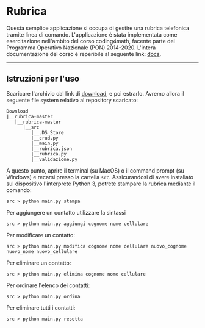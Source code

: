 # Rubrica

Questa semplice applicazione si occupa di gestire una rubrica telefonica tramite linea di comando.
L'applicazione è stata implementata come esercitazione nell'ambito del corso coding4math, facente parte del Programma Operativo Nazionale (PON) 2014-2020. L'intera documentazione del corso è reperibile al seguente link: [docs].

---
## Istruzioni per l'uso
Scaricare l'archivio dal link di [download], e poi estrarlo. Avremo allora il seguente file system relativo al repository scaricato:

```
Download
|__rubrica-master
   |__rubrica-master
      |__src
         |__.DS_Store
         |__crud.py
         |__main.py
         |__rubrica.json
         |__rubrica.py
         |__validazione.py
```

A questo punto, aprire il terminal (su MacOS) o il command prompt (su Windows) e recarsi presso la cartella <code>src</code>. Assicurandosi di avere installato sul dispositivo l'interprete Python 3, potrete stampare la rubrica mediante il comando:

```
src > python main.py stampa
```

Per aggiungere un contatto utilizzare la sintassi

```
src > python main.py aggiungi cognome nome cellulare
```

Per modificare un contatto:

```
src > python main.py modifica cognome nome cellulare nuovo_cognome nuovo_nome nuovo_cellulare
```

Per eliminare un contatto:

```
src > python main.py elimina cognome nome cellulare
```

Per ordinare l'elenco dei contatti:

```
src > python main.py ordina
```

Per eliminare tutti i contatti:

```
src > python main.py resetta
```

[docs]:https://cubocicloide.github.io/coding4math/
[download]:https://github.com/cubocicloide/rubrica/archive/master.zip